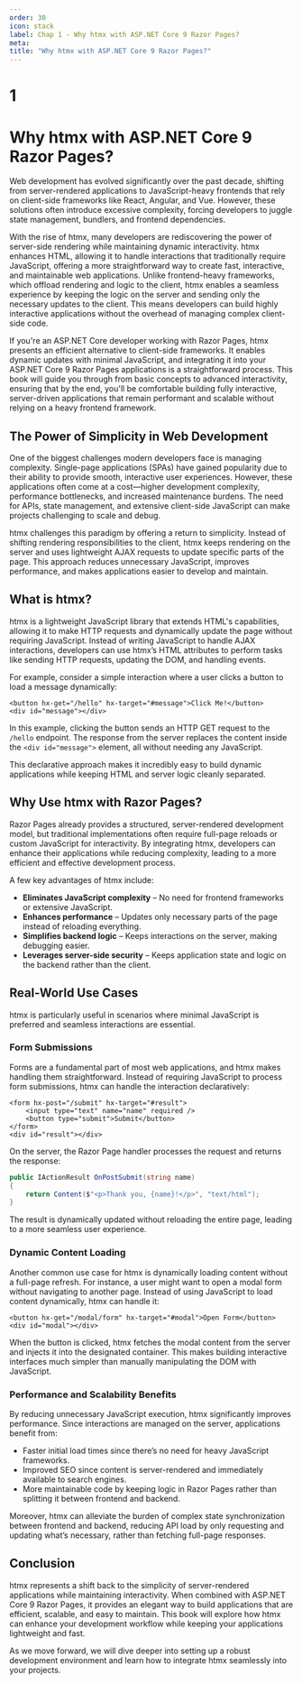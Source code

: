 ```yaml
---
order: 30
icon: stack
label: Chap 1 - Why htmx with ASP.NET Core 9 Razor Pages?
meta:
title: "Why htmx with ASP.NET Core 9 Razor Pages?"
---
```

# 1

# Why htmx with ASP.NET Core 9 Razor Pages?

Web development has evolved significantly over the past decade, shifting from server-rendered applications to JavaScript-heavy frontends that rely on client-side frameworks like React, Angular, and Vue. However, these solutions often introduce excessive complexity, forcing developers to juggle state management, bundlers, and frontend dependencies.

With the rise of htmx, many developers are rediscovering the power of server-side rendering while maintaining dynamic interactivity. htmx enhances HTML, allowing it to handle interactions that traditionally require JavaScript, offering a more straightforward way to create fast, interactive, and maintainable web applications. Unlike frontend-heavy frameworks, which offload rendering and logic to the client, htmx enables a seamless experience by keeping the logic on the server and sending only the necessary updates to the client. This means developers can build highly interactive applications without the overhead of managing complex client-side code.

If you're an ASP.NET Core developer working with Razor Pages, htmx presents an efficient alternative to client-side frameworks. It enables dynamic updates with minimal JavaScript, and integrating it into your ASP.NET Core 9 Razor Pages applications is a straightforward process. This book will guide you through from basic concepts to advanced interactivity, ensuring that by the end, you'll be comfortable building fully interactive, server-driven applications that remain performant and scalable without relying on a heavy frontend framework.

## The Power of Simplicity in Web Development

One of the biggest challenges modern developers face is managing complexity. Single-page applications (SPAs) have gained popularity due to their ability to provide smooth, interactive user experiences. However, these applications often come at a cost—higher development complexity, performance bottlenecks, and increased maintenance burdens. The need for APIs, state management, and extensive client-side JavaScript can make projects challenging to scale and debug.

htmx challenges this paradigm by offering a return to simplicity. Instead of shifting rendering responsibilities to the client, htmx keeps rendering on the server and uses lightweight AJAX requests to update specific parts of the page. This approach reduces unnecessary JavaScript, improves performance, and makes applications easier to develop and maintain.

## What is htmx?

htmx is a lightweight JavaScript library that extends HTML's capabilities, allowing it to make HTTP requests and dynamically update the page without requiring JavaScript. Instead of writing JavaScript to handle AJAX interactions, developers can use htmx’s HTML attributes to perform tasks like sending HTTP requests, updating the DOM, and handling events.

For example, consider a simple interaction where a user clicks a button to load a message dynamically:

```ASP.NET (C#)
<button hx-get="/hello" hx-target="#message">Click Me!</button>
<div id="message"></div>
```

In this example, clicking the button sends an HTTP GET request to the `/hello` endpoint. The response from the server replaces the content inside the `<div id="message">` element, all without needing any JavaScript.

This declarative approach makes it incredibly easy to build dynamic applications while keeping HTML and server logic cleanly separated.

## Why Use htmx with Razor Pages?

Razor Pages already provides a structured, server-rendered development model, but traditional implementations often require full-page reloads or custom JavaScript for interactivity. By integrating htmx, developers can enhance their applications while reducing complexity, leading to a more efficient and effective development process.

A few key advantages of htmx include:
* **Eliminates JavaScript complexity** – No need for frontend frameworks or extensive JavaScript.
* **Enhances performance** – Updates only necessary parts of the page instead of reloading everything.
* **Simplifies backend logic** – Keeps interactions on the server, making debugging easier.
* **Leverages server-side security** – Keeps application state and logic on the backend rather than the client.

## Real-World Use Cases

htmx is particularly useful in scenarios where minimal JavaScript is preferred and seamless interactions are essential.

### Form Submissions

Forms are a fundamental part of most web applications, and htmx makes handling them straightforward. Instead of requiring JavaScript to process form submissions, htmx can handle the interaction declaratively:

```ASP.NET (C#)
<form hx-post="/submit" hx-target="#result">
    <input type="text" name="name" required />
    <button type="submit">Submit</button>
</form>
<div id="result"></div>
```

On the server, the Razor Page handler processes the request and returns the response:

```C#
public IActionResult OnPostSubmit(string name)
{
    return Content($"<p>Thank you, {name}!</p>", "text/html");
}
```

The result is dynamically updated without reloading the entire page, leading to a more seamless user experience.

### Dynamic Content Loading

Another common use case for htmx is dynamically loading content without a full-page refresh. For instance, a user might want to open a modal form without navigating to another page. Instead of using JavaScript to load content dynamically, htmx can handle it:

```ASP.NET (C#)
<button hx-get="/modal/form" hx-target="#modal">Open Form</button>
<div id="modal"></div>
```

When the button is clicked, htmx fetches the modal content from the server and injects it into the designated container. This makes building interactive interfaces much simpler than manually manipulating the DOM with JavaScript.

### Performance and Scalability Benefits

By reducing unnecessary JavaScript execution, htmx significantly improves performance. Since interactions are managed on the server, applications benefit from:

* Faster initial load times since there’s no need for heavy JavaScript frameworks.
* Improved SEO since content is server-rendered and immediately available to search engines.
* More maintainable code by keeping logic in Razor Pages rather than splitting it between frontend and backend.

Moreover, htmx can alleviate the burden of complex state synchronization between frontend and backend, reducing API load by only requesting and updating what’s necessary, rather than fetching full-page responses.

## Conclusion

htmx represents a shift back to the simplicity of server-rendered applications while maintaining interactivity. When combined with ASP.NET Core 9 Razor Pages, it provides an elegant way to build applications that are efficient, scalable, and easy to maintain. This book will explore how htmx can enhance your development workflow while keeping your applications lightweight and fast.

As we move forward, we will dive deeper into setting up a robust development environment and learn how to integrate htmx seamlessly into your projects.



